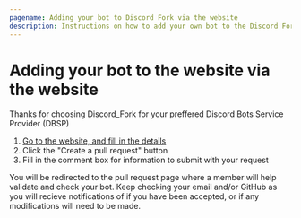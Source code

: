 ```yaml
---
pagename: Adding your bot to Discord Fork via the website
description: Instructions on how to add your own bot to the Discord Fork botlist via the website's built in editor
---
```


# Adding your bot to the website via the website
Thanks for choosing Discord_Fork for your preffered Discord Bots Service Provider (DBSP)

1. [Go to the website, and fill in the details](/edit)
2. Click the "Create a pull request" button
3. Fill in the comment box for information to submit with your request

You will be redirected to the pull request page where a member will help validate and check your bot.
Keep checking your email and/or GitHub as you will recieve notifications of if you have been accepted, or if any modifications will need to be made.
